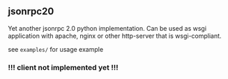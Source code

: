 ## jsonrpc20

Yet another jsonrpc 2.0 python implementation. Can be used as wsgi application 
with apache, nginx or other http-server that is wsgi-compliant.
 
see `examples/` for usage example

### !!! client not implemented yet !!! ###